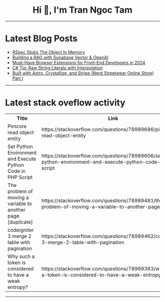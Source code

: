 <h1 align="center">Hi 👋, I'm Tran Ngoc Tam</h1>

---

# Latest Blog Posts 
<!-- BLOG-POST-LIST:START -->
- [RSpec Stubs The Object In Memory](https://dev.to/kevin_j_m/rspec-stubs-the-object-in-memory-d8)
- [Building a RAG with Supabase Vector &amp; OpenAI](https://dev.to/dilutewater/building-a-rag-with-supabase-vector-openai-2ag2)
- [Must-Have Browser Extensions for Front-End Developers in 2024](https://dev.to/balrajola/must-have-browser-extensions-for-front-end-developers-in-2024-38kk)
- [C# Tip: Raw String Literals with Interpolation](https://dev.to/juarezasjunior/c-tip-raw-string-literals-with-interpolation-27k3)
- [Built with Astro, Crystallize, and Stripe &lpar;Nerd Streetwear Online Store&rpar; Part I](https://dev.to/cookieduster_n/built-with-astro-crystallize-and-stripe-nerd-streetwear-online-store-part-i-15a)
<!-- BLOG-POST-LIST:END -->

---

# Latest stack oveflow activity
<table>
  <tr><th>Title</th><th>Link</th></tr>
  <!-- STACKOVERFLOW:START --><tr><td>Pimcore read object entity</td><td>https://stackoverflow.com/questions/78989686/pimcore-read-object-entity</td></tr><tr><td>Set Python Environment and Execute Python Code in PHP Script</td><td>https://stackoverflow.com/questions/78989606/set-python-environment-and-execute-python-code-in-php-script</td></tr><tr><td>The problem of moving a variable to another page [duplicate]</td><td>https://stackoverflow.com/questions/78989481/the-problem-of-moving-a-variable-to-another-page</td></tr><tr><td>codeigniter 3 merge 2 table with pagination</td><td>https://stackoverflow.com/questions/78989462/codeigniter-3-merge-2-table-with-pagination</td></tr><tr><td>Why such a token is considered to have a weak entropy?</td><td>https://stackoverflow.com/questions/78989383/why-such-a-token-is-considered-to-have-a-weak-entropy</td></tr><!-- STACKOVERFLOW:END -->
</table>

---


